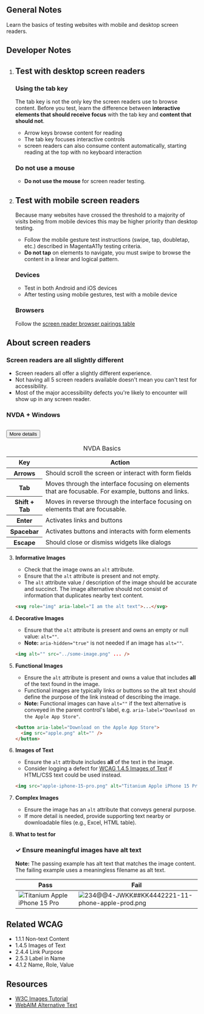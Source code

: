 ## General Notes

Learn the basics of testing websites with mobile and desktop screen readers.

## Developer Notes

1. ## Test with desktop screen readers
   ### Using the tab key

   The tab key is not the only key the screen readers use to browse content. Before you test, learn the difference between **interactive elements that should receive focus** with the tab key and **content that should not**.

   - Arrow keys browse content for reading
   - The tab key focuses interactive controls
   - screen readers can also consume content automatically, starting reading at the top with no keyboard interaction

   ### Do not use a mouse

   - **Do not use the mouse** for screen reader testing.
2. ## Test with mobile screen readers

   Because many websites have crossed the threshold to a majority of visits being from mobile devices this may be higher priority than desktop testing.

   - Follow the mobile gesture test instructions (swipe, tap, doubletap, etc.) described in MagentaA11y testing criteria.
   - **Do not tap** on elements to navigate, you must swipe to browse the content in a linear and logical pattern.

   ### Devices

   - Test in both Android and iOS devices
   - After testing using mobile gestures, test with a mobile device 

   ### Browsers

   Follow the [screen reader browser pairings table](#screen-readers-are-all-slightly-different)

## About screen readers
<!-- {: .divider } -->

### Screen readers are all slightly different

- Screen readers all offer a slightly different experience.
- Not having all 5 screen readers available doesn't mean you can't test for accessibility.
- Most of the major accessibility defects you're likely to encounter will show up in any screen reader.

### NVDA + Windows

 <div class="MagentaA11y-accordion">
   <h2 class="MagentaA11y-accordion__heading">
      <button
      class="MagentaA11y-accordion__headline"
      aria-expanded="false"
      data-fn="toggleAccordionState"
      aria-controls="sr">
      <span class="MagentaA11y-accordion__headline--text">More details</span>
      </button>
   </h2>
   <div class="MagentaA11y-accordion__body" id="sr">
      <table >
         <caption class="text-left">
         NVDA Basics
         </caption>
         <thead>
         <tr>
            <th scope="col">
               Key
            </th>
            <th scope="col">
               Action
            </th>
         </tr>
         </thead>
         <tbody>
         <tr>
            <th scope="row">
               <span >Arrows</span>
            </th>
            <td>
               Should scroll the screen or interact with form fields
            </td>
         </tr>
         <tr>
            <th scope="row">
               <span >Tab</span>
            </th>
            <td>
               Moves through the interface focusing on elements that are focusable. For example, buttons and links.
            </td>
         </tr>
         <tr>
            <th scope="row">
               <span >Shift + Tab</span>
            </th>
            <td>
               Moves in reverse through the interface focusing on elements that are focusable.
            </td>
         </tr>
         <tr>
            <th scope="row">
               <span >Enter</span>
            </th>
            <td>
               Activates links and buttons
            </td>
         </tr>
         <tr>
            <th scope="row">
               <span >Spacebar</span>
            </th>
            <td>
               Activates buttons and interacts with form elements
            </td>
         </tr>
         <tr>
            <th scope="row">
               <span >Escape</span>
            </th>
            <td>
               Should close or dismiss widgets like dialogs
            </td>
         </tr>  
         </tbody>
      </table>
   </div>
</div>

3. **Informative Images**
   - Check that the image owns an `alt` attribute.
   - Ensure that the `alt` attribute is present and not empty.
   - The `alt` attribute value / description of the image should be accurate and succinct. The image alternative should not consist of information that duplicates nearby text content.
   ```html
   <svg role="img" aria-label="I am the alt text">...</svg>
   ```
4. **Decorative Images**
   - Ensure that the `alt` attribute is present and owns an empty or null value: `alt=""`.
   - **Note:** `aria-hidden="true"` is not needed if an image has `alt=""`.
   ```html
   <img alt="" src="../some-image.png" ... />
   ```
5. **Functional Images**
   - Ensure the `alt` attribute is present and owns a value that includes **all** of the text found in the image.
   - Functional images are typically links or buttons so the alt text should define the purpose of the link instead of describing the image.
   - **Note:** Functional images can have `alt=""` if the text alternative is conveyed in the parent control's label, e.g. `aria-label="Download on the Apple App Store"`.
   ```html
   <button aria-label="Download on the Apple App Store">
     <img src="apple.png" alt="" />
   </button>
   ```
6. **Images of Text**
   - Ensure the `alt` attribute includes **all** of the text in the image.
   - Consider logging a defect for [WCAG 1.4.5 Images of Text](https://www.w3.org/WAI/WCAG22/Understanding/images-of-text.html) if HTML/CSS text could be used instead.
   ```html
   <img src="apple-iphone-15-pro.png" alt="Titanium Apple iPhone 15 Pro" />
   ```
7. **Complex Images**
   - Ensure the image has an `alt` attribute that conveys general purpose.
   - If more detail is needed, provide supporting text nearby or downloadable files (e.g., Excel, HTML table).

8. **What to test for**
   <div class="how-to-test-checklist-item">
   <h3>✓ Ensure meaningful images have alt text</h3>
   <p><strong>Note:</strong> The passing example has alt text that matches the image content. The failing example uses a meaningless filename as alt text.</p>
   <table>
       <thead>
           <tr>
               <th scope="col">Pass</th>
               <th scope="col">Fail</th>
           </tr>
       </thead>
       <tbody>
           <tr>
               <td>
                   <img src="media/images/how-to-test/how-to-test-example-iphone.png" alt="Titanium Apple iPhone 15 Pro"/>
               </td>
               <td>
                   <img src="media/images/how-to-test/how-to-test-example-iphone.png" alt="234@@4-JWKK##KK4442221-11-phone-apple-prod.png"/>
               </td>
           </tr>
       </tbody>
   </table>
   </div>
## Related WCAG
- 1.1.1 Non-text Content
- 1.4.5 Images of Text
- 2.4.4 Link Purpose
- 2.5.3 Label in Name
- 4.1.2 Name, Role, Value

## Resources
- [W3C Images Tutorial](https://www.w3.org/WAI/tutorials/images/)
- [WebAIM Alternative Text](https://webaim.org/techniques/alttext/)

